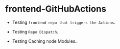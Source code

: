 # frontend-GitHubActions

- Testing `frontend repo that triggers the Actions`.

- Testing `Repo Dispatch`.
- Testing Caching node Modules..
